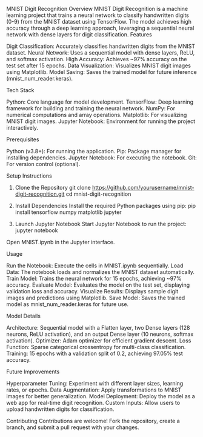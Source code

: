 MNIST Digit Recognition
Overview
MNIST Digit Recognition is a machine learning project that trains a neural network to classify handwritten digits (0-9) from the MNIST dataset using TensorFlow. The model achieves high accuracy through a deep learning approach, leveraging a sequential neural network with dense layers for digit classification.
Features

Digit Classification: Accurately classifies handwritten digits from the MNIST dataset.
Neural Network: Uses a sequential model with dense layers, ReLU, and softmax activation.
High Accuracy: Achieves ~97% accuracy on the test set after 15 epochs.
Data Visualization: Visualizes MNIST digit images using Matplotlib.
Model Saving: Saves the trained model for future inference (mnist_num_reader.keras).

Tech Stack

Python: Core language for model development.
TensorFlow: Deep learning framework for building and training the neural network.
NumPy: For numerical computations and array operations.
Matplotlib: For visualizing MNIST digit images.
Jupyter Notebook: Environment for running the project interactively.

Prerequisites

Python (v3.8+): For running the application.
Pip: Package manager for installing dependencies.
Jupyter Notebook: For executing the notebook.
Git: For version control (optional).

Setup Instructions
1. Clone the Repository
git clone https://github.com/yourusername/mnist-digit-recognition.git
cd mnist-digit-recognition

2. Install Dependencies
Install the required Python packages using pip:
pip install tensorflow numpy matplotlib jupyter

3. Launch Jupyter Notebook
Start Jupyter Notebook to run the project:
jupyter notebook


Open MNIST.ipynb in the Jupyter interface.

Usage

Run the Notebook: Execute the cells in MNIST.ipynb sequentially.
Load Data: The notebook loads and normalizes the MNIST dataset automatically.
Train Model: Trains the neural network for 15 epochs, achieving ~97% accuracy.
Evaluate Model: Evaluates the model on the test set, displaying validation loss and accuracy.
Visualize Results: Displays sample digit images and predictions using Matplotlib.
Save Model: Saves the trained model as mnist_num_reader.keras for future use.

Model Details

Architecture: Sequential model with a Flatten layer, two Dense layers (128 neurons, ReLU activation), and an output Dense layer (10 neurons, softmax activation).
Optimizer: Adam optimizer for efficient gradient descent.
Loss Function: Sparse categorical crossentropy for multi-class classification.
Training: 15 epochs with a validation split of 0.2, achieving 97.05% test accuracy.

Future Improvements

Hyperparameter Tuning: Experiment with different layer sizes, learning rates, or epochs.
Data Augmentation: Apply transformations to MNIST images for better generalization.
Model Deployment: Deploy the model as a web app for real-time digit recognition.
Custom Inputs: Allow users to upload handwritten digits for classification.

Contributing
Contributions are welcome! Fork the repository, create a branch, and submit a pull request with your changes.
